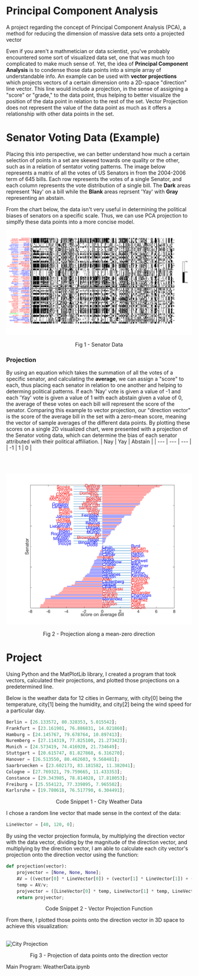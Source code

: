 # Principal Component Analysis
A project regarding the concept of Principal Component Analysis (PCA), a method for reducing the dimension of massive data sets onto a projected vector  

Even if you aren't a mathmetician or data scientist, you've probably encountered some sort of visualized data set, one that was much too complicated to make much sense of. Yet, the idea of **Principal Component Analysis** is to condense those data points into a simple array of understandable info. An example can be used with **vector projections** which projects vectors of a certain dimension onto a 2D-space "direction" line vector. This line would include a projection, in the sense of assigning a "score" or "grade," to the data point, thus helping to better visualize the position of the data point in relation to the rest of the set. Vector Projection does not represent the value of the data point as much as it offers a relationship with other data points in the set.


# Senator Voting Data (Example)
Placing this into perspective, we can better understand how much a certain selection of points in a set are skewed towards one quality or the other, such as in a relation of sentator voting patterns. The image below represents a matrix of all the votes of US Senators in from the 2004-2006 term of 645 bills. Each row represents the votes of a single Senator, and each column represents the vote distribution of a single bill. The __Dark__ areas represent 'Nay' on a bill while the __Blank__ areas reprsent 'Yay' with __Gray__ representing an abstain.  

From the chart below, the data isn't very useful in determining the political biases of senators on a specific scale. Thus, we can use PCA projection to simplfy these data points into a more concise model.  


![Senator Data](SenatorData.png)
<p align="center">Fig 1 - Senator Data</p>

### Projection
By using an equation which takes the summation of all the votes of a specific senator, and calculating the **average**, we can assign a "score" to each, thus placing each senator in relation to one another and helping to determing political patterns. If each 'Nay' vote is given a value of -1 and each 'Yay' vote is given a value of 1 with each abstain given a value of 0, the average of these votes on each bill will represent the score of the senator. Comparing this example to vector projection, our "direction vector" is the score of the average bill in the set with a zero-mean score, meaning the vector of sample averages of the different data points. By plotting these scores on a single 2D visualized chart, were presented with a projection of the Senator voting data, which can determine the bias of each senator attributed with their political affiliation.
| Nay | Yay | Abstain |
| --- | --- | --- |
| -1 | 1 | 0 |

<br><br>

![Senator Projections](SenatorProjection.png)
<p align="center">Fig 2 - Projection along a mean-zero direction</p>


# Project
Using Python and the MatPlotLib library, I created a program that took vectors, calculated their projections, and plotted those projections on a predetermined line.  

Below is the weather data for 12 cities in Germany, with city[0] being the temperature, city[1] being the humidity, and city[2] being the wind speed for a particular day.
<br>
```python
Berlin = [26.133572, 80.328353, 5.015542];
Frankfurt = [23.161901, 76.886831, 14.021860];
Hamburg = [24.145767, 79.678764, 10.897413];
Nuremberg = [27.114319, 77.825100, 21.273423];
Munich = [24.573419, 74.416920, 21.734649];
Stuttgart = [20.615747, 81.827868, 6.316270];
Hanover = [26.513550, 80.462603, 9.568481];
Saarbruecken = [23.602173, 83.181582, 11.382041];
Cologne = [27.769321, 79.759665, 11.433353];
Constance = [29.343985, 78.814028, 17.818053];
Freiburg = [25.554123, 77.339895, 7.965502];
Karlsruhe = [19.780618, 76.517790, 6.304491];
```
<p align="center">Code Snippet 1 - City Weather Data</p>
I chose a random line vector that made sense in the context of the data:
<br>

```python
LineVector = [40, 120, 0];
```

By using the vector projection formula, by multiplying the direction vector with the data vector, dividing by the magnitude of the direction vector, and multiplying by the direction vector, I am able to calculate each city vector's projection onto the direction vector using the function:
<br>

```python
def projection(vector):
    projvector = [None, None, None];
    AV = ((vector[0] * LineVector[0]) + (vector[1] * LineVector[1]) + (vector[2] * LineVector[2]));
    temp = AV/v;
    projvector = ([LineVector[0] * temp, LineVector[1] * temp, LineVector[2] * temp]);
    return projvector;
```
<p align="center">Code Snippet 2 - Vector Projection Function</p>
From there, I plotted those points onto the direction vector in 3D space to achieve this visualization:
<br><br>

![City Projection](CityProjection)
<p align="center">Fig 3 - Projection of data points onto the direction vector</p>


Main Program: WeatherData.ipynb
